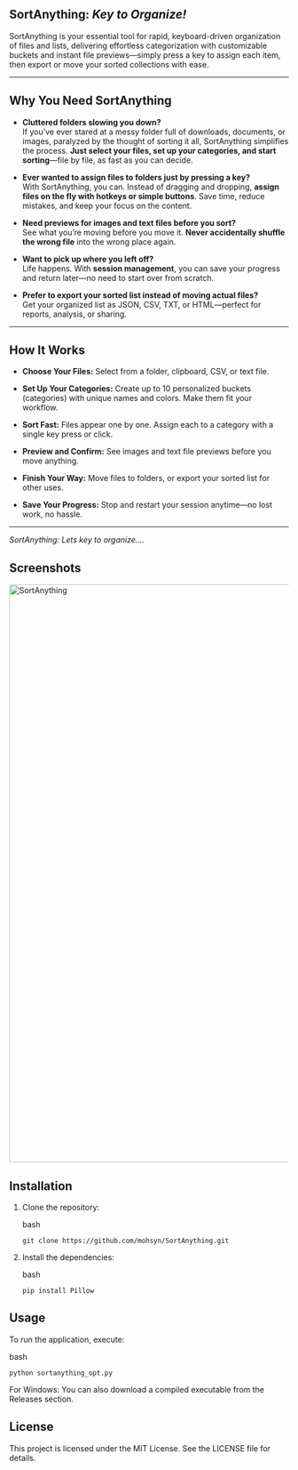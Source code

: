 ## SortAnything: *Key to Organize!*

SortAnything is your essential tool for rapid, keyboard-driven organization of files and lists, delivering effortless categorization with customizable buckets and instant file previews—simply press a key to assign each item, then export or move your sorted collections with ease.

---

## Why You Need SortAnything

- **Cluttered folders slowing you down?**  
    If you’ve ever stared at a messy folder full of downloads, documents, or images, paralyzed by the thought of sorting it all, SortAnything simplifies the process. **Just select your files, set up your categories, and start sorting**—file by file, as fast as you can decide.
    
- **Ever wanted to assign files to folders just by pressing a key?**  
    With SortAnything, you can. Instead of dragging and dropping, **assign files on the fly with hotkeys or simple buttons**. Save time, reduce mistakes, and keep your focus on the content.
    
- **Need previews for images and text files before you sort?**  
    See what you’re moving before you move it. **Never accidentally shuffle the wrong file** into the wrong place again.
    
- **Want to pick up where you left off?**  
    Life happens. With **session management**, you can save your progress and return later—no need to start over from scratch.
    
- **Prefer to export your sorted list instead of moving actual files?**  
    Get your organized list as JSON, CSV, TXT, or HTML—perfect for reports, analysis, or sharing.
    

---

## How It Works

- **Choose Your Files:** Select from a folder, clipboard, CSV, or text file.
    
- **Set Up Your Categories:** Create up to 10 personalized buckets (categories) with unique names and colors. Make them fit your workflow.
    
- **Sort Fast:** Files appear one by one. Assign each to a category with a single key press or click.
    
- **Preview and Confirm:** See images and text file previews before you move anything.
    
- **Finish Your Way:** Move files to folders, or export your sorted list for other uses.
    
- **Save Your Progress:** Stop and restart your session anytime—no lost work, no hassle.
    

---
    
_SortAnything: Lets key to organize...._

## Screenshots

<img width="1502" height="1040" alt="SortAnything" src="https://github.com/user-attachments/assets/832645ce-74cc-496e-b67b-4ab889c1f536" />


## Installation

1. Clone the repository:
    
    bash
    
    `git clone https://github.com/mohsyn/SortAnything.git`
    
2. Install the dependencies:
    
    bash
    
    `pip install Pillow`
    

## Usage

To run the application, execute:

bash

`python sortanything_opt.py`

For Windows: You can also download a compiled executable from the Releases section.

## License

This project is licensed under the MIT License. See the LICENSE file for details.
